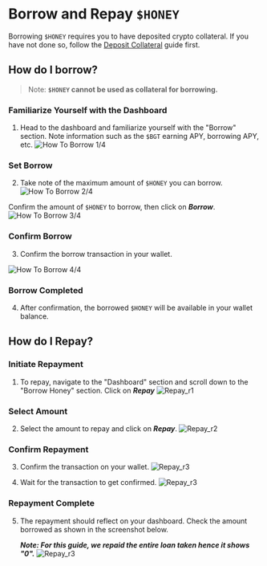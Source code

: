 # Borrow and Repay `$HONEY`

Borrowing `$HONEY` requires you to have deposited crypto collateral. If you have not done so, follow the [Deposit Collateral](/learn/guides/depositing-collateral) guide first.

## How do I borrow?

> Note: **`$HONEY` cannot be used as collateral for borrowing.**

### Familiarize Yourself with the Dashboard

1. Head to the dashboard and familiarize yourself with the "Borrow" section. Note information such as the `$BGT` earning APY, borrowing APY, etc.
   ![How To Borrow 1/4](/assets/how_to_borrow_1.png)

### Set Borrow

2. Take note of the maximum amount of `$HONEY` you can borrow.
   ![How To Borrow 2/4](/assets/how_to_borrow_2.png)

Confirm the amount of `$HONEY` to borrow, then click on **_Borrow_**.
![How To Borrow 3/4](/assets/how_to_borrow_3.png)

### Confirm Borrow

3. Confirm the borrow transaction in your wallet.

![How To Borrow 4/4](/assets/how_to_borrow_4.png)

### Borrow Completed

4. After confirmation, the borrowed `$HONEY` will be available in your wallet balance.

## How do I Repay?

### Initiate Repayment

1. To repay, navigate to the "Dashboard" section and scroll down to the "Borrow Honey" section. Click on **_Repay_**
   ![Repay_r1](/assets/how_to_repay_1.png)

### Select Amount

2. Select the amount to repay and click on **_Repay_**.
   ![Repay_r2](/assets/how_to_repay_2.png)

### Confirm Repayment

3. Confirm the transaction on your wallet.
   ![Repay_r3](/assets/how_to_repay_3.png)

4. Wait for the transaction to get confirmed.
   ![Repay_r3](/assets/how_to_repay_4.png)

### Repayment Complete

5. The repayment should reflect on your dashboard. Check the amount borrowed as shown in the screenshot below.

   **_Note: For this guide, we repaid the entire loan taken hence it shows "0"._**
   ![Repay_r3](/assets/how_to_repay_5.png)
